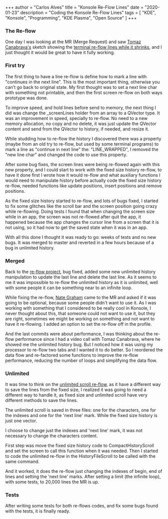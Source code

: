 +++
author = "Carlos Alves"
title = "Konsole Re-Flow Lines"
date = "2020-01-23"
description = "Coding the Konsole Re-Flow Lines"
tags = [
    "KDE",
    "Konsole",
    "Programming",
    "KDE Plasma",
    "Open Source"
]
+++
### The Re-flow
One day I was looking at the MR (Merge Request) and saw [Tomaz Canabrava's](https://tcanabrava.github.io/) sketch showing the [terminal re-flow lines while it shrinks](https://invent.kde.org/utilities/konsole/-/merge_requests/181), and I just thought it would be great to have it fully working.

### First try
The first thing to have a line re-flow is define how to mark a line with "continues in the next line". This is the most important thing, otherwise you can't go back to original state. My first thought was to set a next line char with something not printable, and then the first screen re-flow on both ways prototype was done.

To improve speed, and hold lines before send to memory, the next thing I did was change the _screenLines holder from an array to a QVector type. It was an improvement in speed, specially to re-flow. No need to a new memory allocation, no copy and no delete, it was just update the QVector content and send from the QVector to history, if needed, and resize it.

While studding how to re-flow the history I discovered there was a property (maybe from an old try to re-flow, but used by some terminal programs) to mark a line as "continue in next line" the: "LINE_WRAPPED", I removed the "new line char" and changed the code to use this property.

After some bug fixes, the screen lines were being re-flowed again with this new property, and I could start to work with the fixed size history re-flow, to have it done first I wrote how it would re-flow and what auxiliary functions I would need to manipulate history before actually code the fixed size history re-flow, needed functions like update positions, insert positions and remove positions.

As the fixed size history started to re-flow, and lots of bugs fixed, I started to fix some glitches like the scroll bar and the screen position going crazy while re-flowing. Doing tests I found that when changing the screen size while in an app, the screen was not re-flowed after quit the app, it happened because the app changes the cursor line from a screen that it is not using, so it had now to get the saved state when it was in an app.

With all this done I thought it was ready to go: weeks of tests and no new bugs. It was merged to master and reverted in a few hours because of a bug in unlimited history.

### Merged
Back to the [re-flow project](https://invent.kde.org/utilities/konsole/-/merge_requests/321), bug fixed, added some new unlimited history manipulation to update the last line and delete the last line. As it seems to me it was impossible to re-flow the unlimited history as it is unlimited, well with some people it can be something near to an infinite loop.

While fixing the re-flow, [Nate Graham](https://pointieststick.com/) came to the MR and asked if it was going to be optional, because some people didn't want to use it. As I was working with something that I considered to be really cool in Konsole, I never thought about this, that someone could not want to use it, but they are right, sometimes we might be working on something and not want to have it re-flowing. I added an option to set the re-flow off in the profile.

And the last commits were about performance, I was thinking about the re-flow performance since I had a video call with Tomaz Canabrava, where he showed me the unlimited history bug. But I noticed how it was using my processor to re-flow two tabs and I wanted it to do better. So I reordered the data flow and re-factored some functions to improve the re-flow performance, reducing the number of loops and simplifying the data flow.

### Unlimited
It was time to think on the [unlimited scroll re-flow](https://invent.kde.org/utilities/konsole/-/merge_requests/330), as it have a different way to save the lines from the fixed size, I realized it was going to need a different way to handle it, as fixed size and unlimited scroll have very different methods to save the lines.

The unlimited scroll is saved in three files: one for the characters, one for the indexes and one for the 'next line' mark. While the fixed size history is just one vector. 

I choose to change just the indexes and 'next line' mark, it was not necessary to change the characters content.

First step was move the fixed size history code to CompactHistoryScroll and set the screen to call this function when it was needed. Then I started to code the unlimited re-flow in the HistoryFileScroll to be called with the same command.

And it worked, it does the re-flow just changing the indexes of begin, end of lines and setting the 'next line' marks. After setting a limit (the infinite loop), with some tests, to 20,000 lines the MR is up.

### Tests
After writing some tests for both re-flows codes, and fix some bugs found with the tests, it is finally ready.
